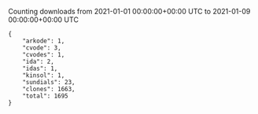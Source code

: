 
Counting downloads from 2021-01-01 00:00:00+00:00 UTC to 2021-01-09 00:00:00+00:00 UTC

```
{
    "arkode": 1,
    "cvode": 3,
    "cvodes": 1,
    "ida": 2,
    "idas": 1,
    "kinsol": 1,
    "sundials": 23,
    "clones": 1663,
    "total": 1695
}
```
